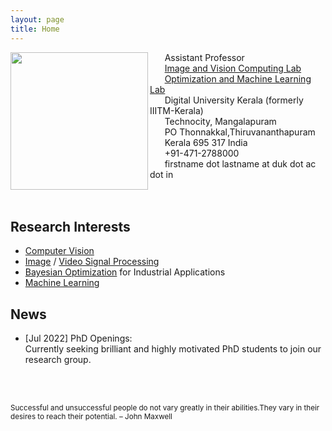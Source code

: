```yaml
---
layout: page
title: Home
---
```


<img align="left" src="sinnu1.jpg" width="220" >

&nbsp;&nbsp;&nbsp;&nbsp;&nbsp;&nbsp;Assistant Professor<br>
&nbsp;&nbsp;&nbsp;&nbsp;&nbsp;&nbsp;[Image and Vision Computing Lab](https://sinnuthomas.github.io/IVC/)<br>
&nbsp;&nbsp;&nbsp;&nbsp;&nbsp;&nbsp;[Optimization and Machine Learning Lab](https://sinnuthomas.github.io/OML/)<br>
&nbsp;&nbsp;&nbsp;&nbsp;&nbsp;&nbsp;Digital University Kerala (formerly IIITM-Kerala)<br>
&nbsp;&nbsp;&nbsp;&nbsp;&nbsp;&nbsp;Technocity, Mangalapuram<br>
&nbsp;&nbsp;&nbsp;&nbsp;&nbsp;&nbsp;PO Thonnakkal,Thiruvananthapuram<br> 
&nbsp;&nbsp;&nbsp;&nbsp;&nbsp;&nbsp;Kerala 695 317 India <br> 
&nbsp;&nbsp;&nbsp;&nbsp;&nbsp;&nbsp;+91-471-2788000<br> 
&nbsp;&nbsp;&nbsp;&nbsp;&nbsp;&nbsp;firstname dot lastname at duk dot ac dot in<br> 
<br/><br/>

## Research Interests
* [Computer Vision](https://en.wikipedia.org/wiki/Computer_vision)
* [Image](https://en.wikipedia.org/wiki/Digital_image_processing) / [Video Signal Processing](https://en.wikipedia.org/wiki/Video_processing)
* [Bayesian Optimization](https://en.wikipedia.org/wiki/Bayesian_optimization) for Industrial Applications
* [Machine Learning](https://en.wikipedia.org/wiki/Machine_learning)  

## News
* [Jul 2022] PhD Openings:<br/>
    Currently seeking brilliant and highly motivated PhD students to join our research group. 




<br/><br/>
<p><small>Successful and unsuccessful people do not vary greatly in their abilities.They vary in their desires to reach their potential. – John Maxwell </small></p>
